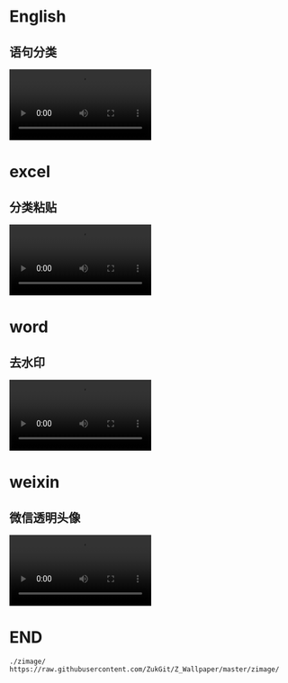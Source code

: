 #  English

## 语句分类
<video autoplay="true" controls="controls" width="50%" hight="50%" >
<source src="./zimage/zvideo/03tooltip/english1.mp4" type="video/mp4" />
</video>



# excel

## 分类粘贴
<video autoplay="true" controls="controls" width="50%" hight="50%" >
<source src="./zimage/zvideo/03tooltip/excel1.mp4" type="video/mp4" />
</video>


# word
## 去水印

<video autoplay="true" controls="controls" width="50%" hight="50%" >
<source src="./zimage/zvideo/03tooltip/word1.mp4" type="video/mp4" />
</video>

# weixin

## 微信透明头像

<video autoplay="true" controls="controls" width="50%" hight="50%" >
<source src="./zimage/zvideo/03tooltip/weixin1.mp4" type="video/mp4" />
</video>


# END
```
./zimage/
https://raw.githubusercontent.com/ZukGit/Z_Wallpaper/master/zimage/


```

